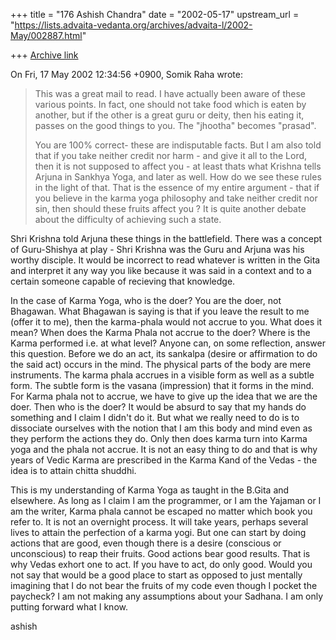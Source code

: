 +++
title = "176 Ashish Chandra"
date = "2002-05-17"
upstream_url = "https://lists.advaita-vedanta.org/archives/advaita-l/2002-May/002887.html"

+++
[Archive link](https://lists.advaita-vedanta.org/archives/advaita-l/2002-May/002887.html)

On Fri, 17 May 2002 12:34:56 +0900, Somik Raha <somik at YAHOO.COM> wrote:

>This was a great mail to read. I have actually been aware of these various
>points. In fact, one should not take food which is eaten by another, but if
>the other is a great guru or deity, then his eating it, passes on the good
>things to you. The "jhootha" becomes "prasad".
>
>You are 100% correct- these are indisputable facts. But I am also told that
>if you take neither credit nor harm - and give it all to the Lord, then it
>is not supposed to affect you - at least thats what Krishna tells Arjuna in
>Sankhya Yoga, and later as well. How do we see these rules in the light of
>that. That is the essence of my entire argument - that if you believe in
the
>karma yoga philosophy and take neither credit nor sin, then should these
>fruits affect you ? It is quite another debate about the difficulty of
>achieving such a state.
>

Shri Krishna told Arjuna these things in the battlefield. There was a
concept of Guru-Shishya at play - Shri Krishna was the Guru and Arjuna was
his worthy disciple. It would be incorrect to read whatever is written in
the Gita and interpret it any way you like because it was said in a context
and to a certain someone capable of recieving that knowledge.

In the case of Karma Yoga, who is the doer? You are the doer, not Bhagawan.
What Bhagawan is saying is that if you leave the result to me (offer it to
me), then the karma-phala would not accrue to you. What does it mean? When
does the Karma Phala not accrue to the doer? Where is the Karma performed
i.e. at what level? Anyone can, on some reflection, answer this question.
Before we do an act, its sankalpa (desire or affirmation to do the said
act) occurs in the mind. The physical parts of the body are mere
instruments. The karma phala accrues in a visible form as well as a subtle
form. The subtle form is the vasana (impression) that it forms in the mind.
For Karma phala not to accrue, we have to give up the idea that we are the
doer. Then who is the doer? It would be absurd to say that my hands do
something and I claim I didn't do it. But what we really need to do is to
dissociate ourselves with the notion that I am this body and mind even as
they perform the actions they do. Only then does karma turn into Karma yoga
and the phala not accrue. It is not an easy thing to do and that is why
years of Vedic Karma are prescribed in the Karma Kand of the Vedas - the
idea is to attain chitta shuddhi.

This is my understanding of Karma Yoga as taught in the B.Gita and
elsewhere. As long as I claim I am the programmer, or I am the Yajaman or I
am the writer, Karma phala cannot be escaped no matter which book you refer
to. It is not an overnight process. It will take years, perhaps several
lives to attain the perfection of a karma yogi. But one can start by doing
actions that are good, even though there is a desire (conscious or
unconscious) to reap their fruits. Good actions bear good results. That is
why Vedas exhort one to act. If you have to act, do only good. Would you
not say that would be a good place to start as opposed to just mentally
imagining that I do not bear the fruits of my code even though I pocket the
paycheck? I am not making any assumptions about your Sadhana. I am only
putting forward what I know.

ashish

